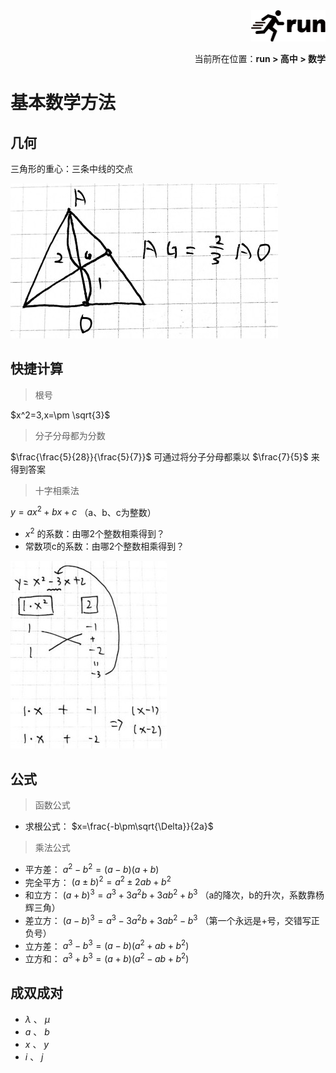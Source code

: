 <div align="right"><a href="https://github.com/YuXiang187/run"><img src="./assets/run_logo.svg" alt="SVG Image" height="50"></a></div>
<p align="right">当前所在位置：<strong>run > 高中 > 数学</strong></p>

# 基本数学方法

## 几何

三角形的重心：三条中线的交点

![i](./assets/14.jpg)

## 快捷计算

> 根号

$x^2=3,x=\pm \sqrt{3}$

> 分子分母都为分数

$\frac{\frac{5}{28}}{\frac{5}{7}}$ 可通过将分子分母都乘以 $\frac{7}{5}$ 来得到答案

> 十字相乘法

$y=ax^2+bx+c$ （a、b、c为整数）

* $x^2$ 的系数：由哪2个整数相乘得到？
* 常数项c的系数：由哪2个整数相乘得到？

![](./assets/1.jpg)

## 公式

> 函数公式

* 求根公式： $x=\frac{-b\pm\sqrt{\Delta}}{2a}$

> 乘法公式

* 平方差： $a^2-b^2=(a-b)(a+b)$
* 完全平方： $(a\pm b)^2=a^2\pm 2ab + b^2$
* 和立方： $(a+b)^3=a^3+3a^2b+3ab^2+b^3$ （a的降次，b的升次，系数靠杨辉三角）
* 差立方： $(a-b)^3=a^3-3a^2b+3ab^2-b^3$ （第一个永远是+号，交错写正负号）
* 立方差： $a^3-b^3=(a-b)(a^2+ab+b^2)$
* 立方和： $a^3+b^3=(a+b)(a^2-ab+b^2)$

## 成双成对

* $\lambda$ 、 $\mu$
* $a$ 、 $b$
* $x$ 、 $y$
* $i$ 、 $j$